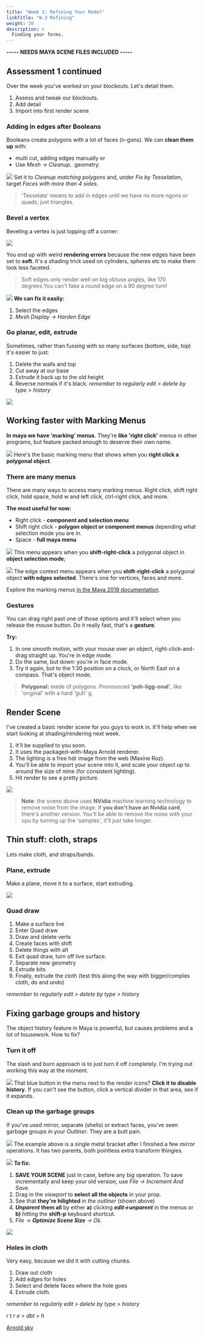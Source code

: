 ```yaml
---
title: "Week 3: Refining Your Model"
linkTitle: "W.3 Refining"
weight: 30
description: >
  Finding your forms.
---
```


**----- NEEDS MAYA SCENE FILES INCLUDED -----**

## Assessment 1 continued

Over the week you've worked on your blockouts. Let's detail them.
1. Assess and tweak our blockouts.
2. Add detail
3. Import into first render scene

### Adding in edges after Booleans

Booleans create polygons with a lot of faces (n-gons). We can **clean them up** with:
* multi cut, adding edges manually or 
* Use _Mesh -> Cleanup.._ geometry.

![](ngons_cleanup.png)
Set it to _Cleanup matching polygons_ and, under _Fix by Tesselation_, target _Faces with more than 4 sides_.

> 'Tesselate' means to add in edges until we have no more ngons or quads, just triangles.

### Bevel a vertex

Beveling a vertex is just lopping off a corner:

![](bevel_vertex.png)

You end up with weird **rendering errors** because the new edges have been set to **soft**. It's a shading trick used on cylinders, spheres etc to make them look less faceted.

> Soft edges only render well on big obtuse angles, like 170 degrees.You can't fake a round edge on a 90 degree turn!

![](edge_harden_normals.png)
**We can fix it easily:**
1. Select the edges
2. _Mesh Display -> Harden Edge_


### Go planar, edit, extrude

Sometimes, rather than fussing with so many surfaces (bottom, side, top) it's easier to just:
1. Delete the walls and top
2. Cut away at our base
3. Extrude it back up to the old height
4. Reverse normals if it's black.
_remember to regularly edit > delete by type > history_

![](edit_plane_extrude.png)


## Working faster with Marking Menus

**In maya we have 'marking' menus**. They're **like 'right click'** menus in other programs, but feature packed enough to deserve their own name.

![](marking_menu_basic.png)
Here's the basic marking menu that shows when you **right click a polygonal object**.

### There are many menus

There are many ways to access many marking menus. Right click, shift right click, hold space, hold w and left click, ctrl-right click, and more.

**The most useful for now:**
* Right click - **component and selection menu**
* Shift right click  - **polygon object or component menus** depending what selection mode you are in.
* Space - **full maya menu**

![](marking_polygon_object.png)
This menu appears when you **shift-right-click** a polygonal object in **object selection mode**;

![](marking_edges.png)
The edge context menu appears when you **shift-right-click** a polygonal object **with edges selected**. There's one for vertices, faces and more.

Explore the marking menus [in the Maya 2019 documentation](https://knowledge.autodesk.com/support/maya/learn-explore/caas/CloudHelp/cloudhelp/2019/ENU/Maya-Basics/files/GUID-8BA1A3AA-4C44-4779-8B22-0AAE3627E8EB-htm.html).

### Gestures
You can drag right past one of those options and it'll select when you release the mouse button. Do it really fast, that's a **gesture**.

**Try:**
1. In one smooth motion, with your mouse over an object, right-click-and-drag straight up. You're in edge mode.
2. Do the same, but down: you're in face mode.
3. Try it again, but to the 1:30 position on a clock, or North East on a compass. That's object mode.

> **Polygonal:** made of polygons. Pronounced **'poh-ligg-onal'**, like 'original' with a hard 'guh' g.


## Render Scene

I've created a basic render scene for you guys to work in. It'll help when we start looking at shading/rendering next week.
1. It'll be supplied to you soon.
1. It uses the packaged-with-Maya Arnold renderer.
2. The lighting is a free hdr image from the web (Maxine Roz).
3. You'll be able to import your scene into it, and scale your object up to around the size of mine (for consistent lighting).
4. Hit render to see a pretty picture.

![](render_scene_table.png)

> **Note**: the scene above uses **NVidia** machine learning technology to remove noise from the image. If **you don't have an Nvidia card**, there's another version. You'll be able to remove the noise with your cpu by turning up the 'samples', it'll just take longer.

## Thin stuff: cloth, straps

Lets make cloth, and straps/bands.

### Plane, extrude

Make a plane, move it to a surface, start extruding.

![](table_chunked_2.png)


### Quad draw

1. Make a surface live
2. Enter Quad draw
3. Draw and delete verts
4. Create faces with shift
5. Delete things with alt
6. Exit quad draw, turn off live surface.
7. Separate new geometry
8. Extrude bits
9. Finally, extrude the cloth (test this along the way with bigger/complex cloth, do and undo)

_remember to regularly edit > delete by type > history_

## Fixing garbage groups and history

The object history feature in Maya is powerful, but causes problems and a lot of housework. How to fix?

### Turn it off

The slash and burn approach is to just turn it off completely. I'm trying out working this way at the moment.

![](history_button.png)
That blue button in the menu next to the render icons? **Click it to disable history**.  If you can't see the button, click a vertical divider in that area, see if it expands.

### Clean up the garbage groups

If you've used mirror, separate (shells) or extract faces, you've seen garbage groups in your _Outliner_. They are a butt pain. 

![](fix_groups_example_garbage.png)
The example above is a single metal bracket after I finished a few _mirror_ operations. It has two parents, both pointless extra transform thingies.

![](fix_groups_drag_select.png)
**To fix:**
1. **SAVE YOUR SCENE** just in case, before any big operation. To save incrementally and keep your old version, use _File -> Increment And Save_.
1. Drag in the _viewport_ to **select all the objects** in your prop. 
2. See that **they're hilighted** in the _outliner_ (shown above)
3. **_Unparent_ them all** by either **a)** clicking _**edit->unparent**_ in the menus or **b)** hitting the **shift-p** keyboard shortcut.
4. _File -> **Optimize Scene Size** -> Ok_.

![](fix_groups_optimise.png)

### Holes in cloth

Very easy, because we did it with cutting chunks. 

1. Draw out cloth
2. Add edges for holes
3. Select and delete faces where the hole goes
4. Extrude cloth.

_remember to regularly edit > delete by type > history_

_r t r e > dbt > h_

[Arnold sky](https://docs.arnoldrenderer.com/pages/viewpage.action?pageId=40111029)
